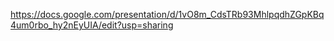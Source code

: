 https://docs.google.com/presentation/d/1vO8m_CdsTRb93MhlpqdhZGpKBq4um0rbo_hy2nEyUIA/edit?usp=sharing
